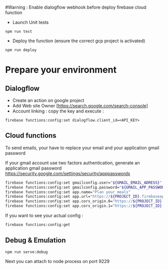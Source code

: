 #Warning :
Enable dialogflow webhook before deploy firebase cloud function

- Launch Unit tests

```
npm run test
```

- Deploy the function (ensure the correct gcp project is activated)

```
npm run deploy
```

# Prepare your environment

## Dialogflow

- Create an action on google project
- Add Web site Owner [https://search.google.com/search-console]
- Account linking : copy the key and execute :

```
firebase functions:config:set dialogflow.client_id=<API_KEY>
```

## Cloud functions

To send emails, your have to replace your email and your application gmail password

If your gmail account use two factors authentication, generate an application gmail password
https://security.google.com/settings/security/apppasswords

```bash
firebase functions:config:set gmailconfig.user="${GMAIL_EMAIL_ADRESS}"
firebase functions:config:set gmailconfig.password="${GMAIL_APP_PASSWORD}"
firebase functions:config:set app.name="Plan your meals"
firebase functions:config:set app.url="https://${PROJECT_ID}.firebaseapp.com "
firebase functions:config:set app.cors_origin.0="https://${PROJECT_ID}.web.app"
firebase functions:config:set app.cors_origin.1="https://${PROJECT_ID}.firebaseapp.com"
```

If you want to see your actual config :

```bash
firebase functions:config:get
```

## Debug & Emulation

```
npm run serve:debug
```

Next you can attach to node process on port 9229
